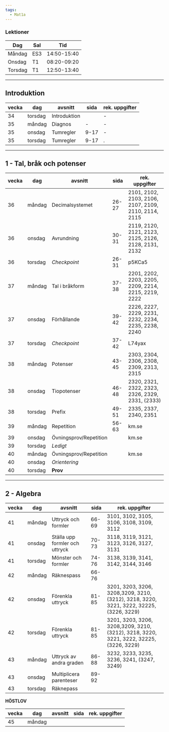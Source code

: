 ```yaml
---
tags:
  - Mat1a
---
```


### Lektioner

| Dag     | Sal | Tid         |
| ------- | --- | ----------- |
| Måndag  | ES3 | 14:50-15:40 |
| Onsdag  | T1  | 08:20-09:20 |
| Torsdag | T1  | 12:50-13:40 |

---

## Introduktion

| vecka | dag     | avsnitt      | sida | rek. uppgifter |
| ----- | ------- | ------------ | ---- | -------------- |
| 34    | torsdag | Introduktion |      | -              |
| 35    | måndag  | Diagnos      | -    | -              |
| 35    | onsdag  | Tumregler    | 9-17 | -              |
| 35    | torsdag | Tumregler    | 9-17 | .              |

---

## 1 - Tal, bråk och potenser

| vecka | dag     | avsnitt                | sida  | rek. uppgifter                                       |
| ----- | ------- | ---------------------- | ----- | ---------------------------------------------------- |
| 36    | måndag  | Decimalsystemet        | 26-27 | 2101, 2102, 2103, 2106, 2107, 2109, 2110, 2114, 2115 |
| 36    | onsdag  | Avrundning             | 30-31 | 2119, 2120, 2121, 2123, 2125, 2126, 2128, 2131, 2132 |
| 36    | torsdag | *Checkpoint*           | 26-31 | p5KCa5                                               |
| 37    | måndag  | Tal i bråkform         | 37-38 | 2201, 2202, 2203, 2205, 2209, 2214, 2215, 2219, 2222 |
| 37    | onsdag  | Förhållande            | 39-42 | 2226, 2227, 2229, 2231, 2232, 2234, 2235, 2238, 2240 |
| 37    | torsdag | *Checkpoint*           | 37-42 | L74yax                                               |
| 38    | måndag  | Potenser               | 43-45 | 2303, 2304, 2306, 2308, 2309, 2313, 2315             |
| 38    | onsdag  | Tiopotenser            | 46-48 | 2320, 2321, 2322, 2323, 2326, 2329, 2331, (2333)     |
| 38    | torsdag | Prefix                 | 49-51 | 2335, 2337, 2340, 2351                               |
| 39    | måndag  | Repetition             | 56-63 | km.se                                                |
| 39    | onsdag  | Övningsprov/Repetition |       | km.se                                                |
| 39    | torsdag | *Ledigt*               |       |                                                      |
| 40    | måndag  | Övningsprov/Repetition |       | km.se                                                |
| 40    | onsdag  | *Orientering*          |       |                                                      |
| 40    | torsdag | **Prov**               |       |                                                      |

---

## 2 - Algebra

| vecka | dag     | avsnitt                        | sida  | rek. uppgifter                                                                        |
| ----- | ------- | ------------------------------ | ----- | ------------------------------------------------------------------------------------- |
| 41    | måndag  | Uttryck och formler            | 66-69 | 3101, 3102, 3105, 3106, 3108, 3109, 3112                                              |
| 41    | onsdag  | Ställa upp formler och uttryck | 70-73 | 3118, 3119, 3121, 3123, 3126, 3127, 3131                                              |
| 41    | torsdag | Mönster och formler            | 74-76 | 3138, 3139, 3141, 3142, 3144, 3146                                                    |
| 42    | måndag  | Räknespass                     | 66-76 |                                                                                       |
| 42    | onsdag  | Förenkla uttryck               | 81-85 | 3201, 3203, 3206, 3208,3209, 3210,(3212), 3218, 3220, 3221, 3222, 32225, (3226, 3229) |
| 42    | torsdag | Förenkla uttryck               | 81-85 | 3201, 3203, 3206, 3208,3209, 3210,(3212), 3218, 3220, 3221, 3222, 32225, (3226, 3229) |
| 43    | måndag  | Uttryck av andra graden        | 86-88 | 3232, 3233, 3235, 3236, 3241, (3247, 3249)                                            |
| 43    | onsdag  | Multiplicera parenteser        | 89-92 |                                                                                       |
| 43    | torsdag | Räknepass                      |       |                                                                                       |
**HÖSTLOV**

| vecka | dag    | avsnitt | sida | rek. uppgifter |
| ----- | ------ | ------- | ---- | -------------- |
| 45    | måndag |         |      |                |

